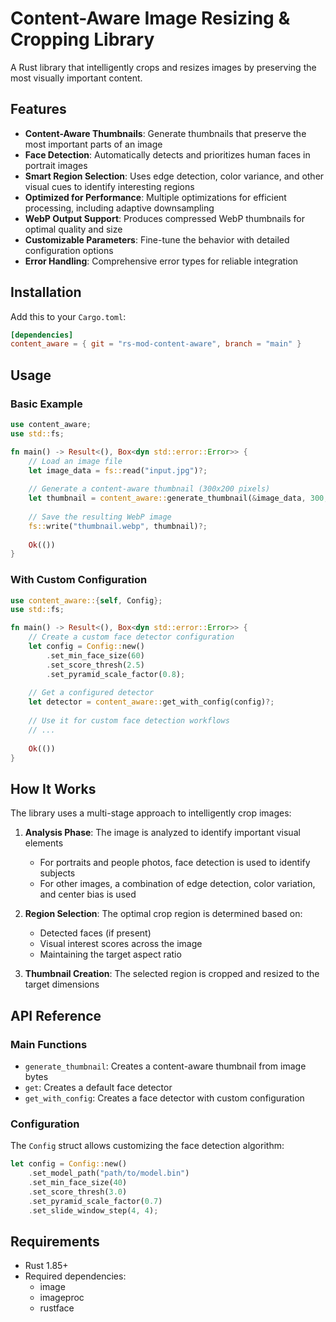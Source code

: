 # Content-Aware Image Resizing & Cropping Library

A Rust library that intelligently crops and resizes images by preserving the most visually important content.

## Features

- **Content-Aware Thumbnails**: Generate thumbnails that preserve the most important parts of an image
- **Face Detection**: Automatically detects and prioritizes human faces in portrait images
- **Smart Region Selection**: Uses edge detection, color variance, and other visual cues to identify interesting regions
- **Optimized for Performance**: Multiple optimizations for efficient processing, including adaptive downsampling
- **WebP Output Support**: Produces compressed WebP thumbnails for optimal quality and size
- **Customizable Parameters**: Fine-tune the behavior with detailed configuration options
- **Error Handling**: Comprehensive error types for reliable integration

## Installation

Add this to your `Cargo.toml`:

```toml
[dependencies]
content_aware = { git = "rs-mod-content-aware", branch = "main" }
```

## Usage

### Basic Example

```rust
use content_aware;
use std::fs;

fn main() -> Result<(), Box<dyn std::error::Error>> {
    // Load an image file
    let image_data = fs::read("input.jpg")?;
    
    // Generate a content-aware thumbnail (300x200 pixels)
    let thumbnail = content_aware::generate_thumbnail(&image_data, 300, 200)?;
    
    // Save the resulting WebP image
    fs::write("thumbnail.webp", thumbnail)?;
    
    Ok(())
}
```

### With Custom Configuration

```rust
use content_aware::{self, Config};
use std::fs;

fn main() -> Result<(), Box<dyn std::error::Error>> {
    // Create a custom face detector configuration
    let config = Config::new()
        .set_min_face_size(60)
        .set_score_thresh(2.5)
        .set_pyramid_scale_factor(0.8);
    
    // Get a configured detector
    let detector = content_aware::get_with_config(config)?;
    
    // Use it for custom face detection workflows
    // ...
    
    Ok(())
}
```

## How It Works

The library uses a multi-stage approach to intelligently crop images:

1. **Analysis Phase**: The image is analyzed to identify important visual elements
    - For portraits and people photos, face detection is used to identify subjects
    - For other images, a combination of edge detection, color variation, and center bias is used

2. **Region Selection**: The optimal crop region is determined based on:
    - Detected faces (if present)
    - Visual interest scores across the image
    - Maintaining the target aspect ratio

3. **Thumbnail Creation**: The selected region is cropped and resized to the target dimensions

## API Reference

### Main Functions

- `generate_thumbnail`: Creates a content-aware thumbnail from image bytes
- `get`: Creates a default face detector
- `get_with_config`: Creates a face detector with custom configuration

### Configuration

The `Config` struct allows customizing the face detection algorithm:

```rust
let config = Config::new()
    .set_model_path("path/to/model.bin")
    .set_min_face_size(40)
    .set_score_thresh(3.0)
    .set_pyramid_scale_factor(0.7)
    .set_slide_window_step(4, 4);
```

## Requirements

- Rust 1.85+
- Required dependencies:
    - image
    - imageproc
    - rustface
